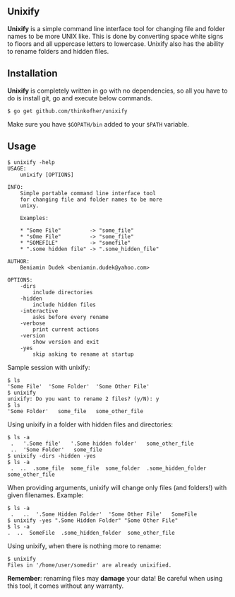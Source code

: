 Unixify
-------

**Unixify** is a simple command line interface tool for changing file and folder names to be more UNIX like. This is done by converting space white signs to floors and all uppercase letters to lowercase. Unixify also has the ability to rename folders and hidden files.

Installation
------------

**Unixify** is completely written in go with no dependencies, so all you have to do is install git, go and execute below commands.

    $ go get github.com/thinkofher/unixify

Make sure you have `$GOPATH/bin` added to your `$PATH` variable.

Usage
----

    $ unixify -help
    USAGE:
        unixify [OPTIONS]

    INFO:
        Simple portable command line interface tool
        for changing file and folder names to be more
        unixy.
    
        Examples:
        
        * "Some File"         -> "some_file"
        * "sOme File"         -> "some_file"
        * "SOMEFILE"          -> "somefile"
        * ".some hidden file" -> ".some_hidden_file"

    AUTHOR:
        Beniamin Dudek <beniamin.dudek@yahoo.com>
    
    OPTIONS:
        -dirs
            include directories
        -hidden
            include hidden files
        -interactive
            asks before every rename
        -verbose
            print current actions
        -version
            show version and exit
        -yes
            skip asking to rename at startup

Sample session with unixify:

    $ ls
    'Some File'  'Some Folder'  'Some Other File'
    $ unixify
    unixify: Do you want to rename 2 files? (y/N): y
    $ ls
    'Some Folder'   some_file   some_other_file

Using unixify in a folder with hidden files and directories:

    $ ls -a
     .   '.Some file'   '.Some hidden folder'   some_other_file
     ..  'Some Folder'   some_file
    $ unixify -dirs -hidden -yes
    $ ls -a
     .  ..  .some_file  some_file  some_folder  .some_hidden_folder  some_other_file
     
When providing arguments, unixify will change only files (and folders!) with given filenames. Example:

    $ ls -a
     .   ..  '.Some Hidden Folder'  'Some Other File'   SomeFile
    $ unixify -yes ".Some Hidden Folder" "Some Other File"
    $ ls -a
    .  ..  SomeFile  .some_hidden_folder  some_other_file

Using unixify, when there is nothing more to rename:

    $ unixify
    Files in '/home/user/somedir' are already unixified.

**Remember**: renaming files may **damage** your data! Be careful when using this tool, it comes without any warranty.
